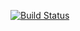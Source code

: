 [![Build Status](https://travis-ci.org/malexkiy/lab06.svg?branch=master)](https://travis-ci.org/malexkiy/lab06)
